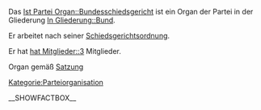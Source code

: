 Das [Ist Partei
Organ::Bundesschiedsgericht](/wiki/Ist_Partei_Organ::Bundesschiedsgericht "wikilink")
ist ein Organ der Partei in der Gliederung [In
Gliederung::Bund](/wiki/In_Gliederung::Bund "wikilink").

Er arbeitet nach seiner
[Schiedsgerichtsordnung](/wiki/Hat_Geschäftsordnung::Satzung#Abschnitt_C:_Schiedsgerichtsordnung "wikilink").

Er hat [hat Mitglieder::3](hat_Mitglieder::3 "wikilink") Mitglieder.

Organ gemäß
[Satzung](/wiki/Ist_definiert_in_Satzung::Satzung#.C2.A7_9_-_Organe_der_Bundespartei "wikilink")

[Kategorie:Parteiorganisation](/wiki/Kategorie:Parteiorganisation "wikilink")

\_\_SHOWFACTBOX\_\_
